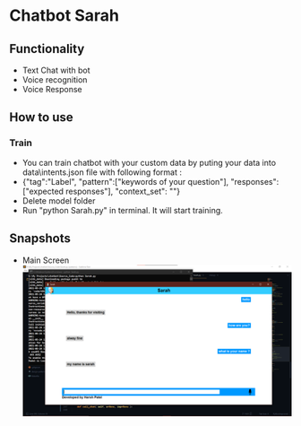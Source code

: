 # Chatbot Sarah 
## Functionality 
- Text Chat with bot
- Voice recognition 
- Voice Response 

## How to use
### Train
- You can train chatbot with your custom data by puting your data into data\intents.json file with following format :
- {"tag":"Label",
 "pattern":["keywords of your question"],
 "responses":["expected responses"],
 "context_set": ""}
 - Delete model folder
 - Run "python Sarah.py" in terminal. It will start training.
 
 ## Snapshots 
 - Main Screen
 ![Main Screen](Snapshots/1.png)
